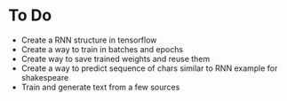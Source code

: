 # To Do

- Create a RNN structure in tensorflow
- Create a way to train in batches and epochs
- Create way to save trained weights and reuse them
- Create a way to predict sequence of chars similar to RNN example for shakespeare
- Train and generate text from a few sources 
